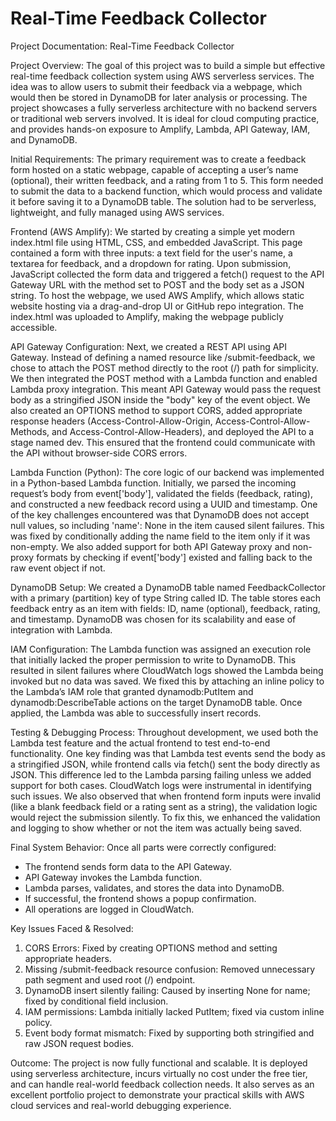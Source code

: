 # Real-Time Feedback Collector

Project Documentation: Real-Time Feedback Collector

Project Overview:
The goal of this project was to build a simple but effective real-time feedback collection system using AWS serverless services. The idea was to allow users to submit their feedback via a webpage, which would then be stored in DynamoDB for later analysis or processing. The project showcases a fully serverless architecture with no backend servers or traditional web servers involved. It is ideal for cloud computing practice, and provides hands-on exposure to Amplify, Lambda, API Gateway, IAM, and DynamoDB.

Initial Requirements:
The primary requirement was to create a feedback form hosted on a static webpage, capable of accepting a user’s name (optional), their written feedback, and a rating from 1 to 5. This form needed to submit the data to a backend function, which would process and validate it before saving it to a DynamoDB table. The solution had to be serverless, lightweight, and fully managed using AWS services.

Frontend (AWS Amplify):
We started by creating a simple yet modern index.html file using HTML, CSS, and embedded JavaScript. This page contained a form with three inputs: a text field for the user's name, a textarea for feedback, and a dropdown for rating. Upon submission, JavaScript collected the form data and triggered a fetch() request to the API Gateway URL with the method set to POST and the body set as a JSON string. To host the webpage, we used AWS Amplify, which allows static website hosting via a drag-and-drop UI or GitHub repo integration. The index.html was uploaded to Amplify, making the webpage publicly accessible.

API Gateway Configuration:
Next, we created a REST API using API Gateway. Instead of defining a named resource like /submit-feedback, we chose to attach the POST method directly to the root (/) path for simplicity. We then integrated the POST method with a Lambda function and enabled Lambda proxy integration. This meant API Gateway would pass the request body as a stringified JSON inside the "body" key of the event object. We also created an OPTIONS method to support CORS, added appropriate response headers (Access-Control-Allow-Origin, Access-Control-Allow-Methods, and Access-Control-Allow-Headers), and deployed the API to a stage named dev. This ensured that the frontend could communicate with the API without browser-side CORS errors.

Lambda Function (Python):
The core logic of our backend was implemented in a Python-based Lambda function. Initially, we parsed the incoming request’s body from event['body'], validated the fields (feedback, rating), and constructed a new feedback record using a UUID and timestamp. One of the key challenges encountered was that DynamoDB does not accept null values, so including 'name': None in the item caused silent failures. This was fixed by conditionally adding the name field to the item only if it was non-empty. We also added support for both API Gateway proxy and non-proxy formats by checking if event['body'] existed and falling back to the raw event object if not.

DynamoDB Setup:
We created a DynamoDB table named FeedbackCollector with a primary (partition) key of type String called ID. The table stores each feedback entry as an item with fields: ID, name (optional), feedback, rating, and timestamp. DynamoDB was chosen for its scalability and ease of integration with Lambda.

IAM Configuration:
The Lambda function was assigned an execution role that initially lacked the proper permission to write to DynamoDB. This resulted in silent failures where CloudWatch logs showed the Lambda being invoked but no data was saved. We fixed this by attaching an inline policy to the Lambda’s IAM role that granted dynamodb:PutItem and dynamodb:DescribeTable actions on the target DynamoDB table. Once applied, the Lambda was able to successfully insert records.

Testing & Debugging Process:
Throughout development, we used both the Lambda test feature and the actual frontend to test end-to-end functionality. One key finding was that Lambda test events send the body as a stringified JSON, while frontend calls via fetch() sent the body directly as JSON. This difference led to the Lambda parsing failing unless we added support for both cases. CloudWatch logs were instrumental in identifying such issues. We also observed that when frontend form inputs were invalid (like a blank feedback field or a rating sent as a string), the validation logic would reject the submission silently. To fix this, we enhanced the validation and logging to show whether or not the item was actually being saved.

Final System Behavior:
Once all parts were correctly configured:
- The frontend sends form data to the API Gateway.
- API Gateway invokes the Lambda function.
- Lambda parses, validates, and stores the data into DynamoDB.
- If successful, the frontend shows a popup confirmation.
- All operations are logged in CloudWatch.

Key Issues Faced & Resolved:
1. CORS Errors: Fixed by creating OPTIONS method and setting appropriate headers.
2. Missing /submit-feedback resource confusion: Removed unnecessary path segment and used root (/) endpoint.
3. DynamoDB insert silently failing: Caused by inserting None for name; fixed by conditional field inclusion.
4. IAM permissions: Lambda initially lacked PutItem; fixed via custom inline policy.
5. Event body format mismatch: Fixed by supporting both stringified and raw JSON request bodies.

Outcome:
The project is now fully functional and scalable. It is deployed using serverless architecture, incurs virtually no cost under the free tier, and can handle real-world feedback collection needs. It also serves as an excellent portfolio project to demonstrate your practical skills with AWS cloud services and real-world debugging experience.